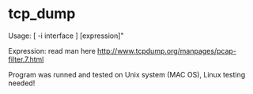 # tcp_dump

Usage: [ -i interface ] [expression]"

Expression: read man here http://www.tcpdump.org/manpages/pcap-filter.7.html


Program was runned and tested on Unix system (MAC OS), Linux testing needed!
